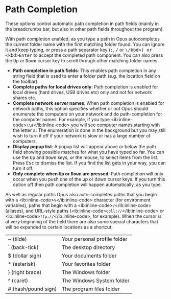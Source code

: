 # Path Completion

These options control automatic path completion in path fields (mainly in the breadcrumbs bar, but also in other path fields throughout the program).

With path completion enabled, as you type a path in Opus autocompletes the current folder name with the first matching folder found. You can ignore it and keep typing, or press a path separator key (<kbd>:</kbd>, <kbd>/</kbd> or <kbd>\\/kbd\>) or \<kbd\>Enter</kbd> to accept the completed path component. You can also press the <kbd>Up</kbd> or <kbd>Down</kbd> cursor key to scroll through other matching folder names.

  

- **Path completion in path fields**: This enables path completion in any string field that is used to enter a folder path (e.g. the location field on the toolbar).
- **Complete paths for local drives only**: Path completion is enabled for local drives (hard drives, USB drives etc) only and not for network shares etc.
- **Complete network server names**: When path completion is enabled for network paths, this option specifies whether or not Opus should enumerate the computers on your network and do path-completion for the computer names. For example, if you type \<ib:inline-code\>`\\a`\</ib:inline-code\> you will see computer names starting with the letter a. The enumeration is done in the background but you may still wish to turn it off if your network is slow or has a large number of computers.
- **Display popup list**: A popup list will appear above or below the path field showing possible matches for what you have typed so far. You can use the <kbd>Up</kbd> and <kbd>Down</kbd> keys, or the mouse, to select items from the list. Press <kbd>Esc</kbd> to dismiss the list. If you find the list gets in your way, you can turn it off.
- **Only complete when <kbd>Up</kbd> or <kbd>Down</kbd> are pressed**: Path completion will only occur when you push one of the up or down cursor keys. If you turn this option off then path completion will happen automatically, as you type.

  
As well as regular paths Opus also auto-completes paths that you begin with a \<ib:inline-code\>`%`\</ib:inline-code\> character (for environment variables), paths that begin with a \<ib:inline-code\>`/`\</ib:inline-code\> (aliases), and URL-style paths (\<ib:inline-code\>`coll://`\</ib:inline-code\> or \<ib:inline-code\>`ftp://`\</ib:inline-code\>, for example). When the cursor is at very beginning of the field there are also some special characters that will be expanded to certain locations as a shortcut:

|                      |                              |
|----------------------|------------------------------|
| ~ (tilde)            | Your personal profile folder |
| \` (back-tick)       | The desktop directory        |
| \$ (dollar sign)     | Your documents folder        |
| \* (asterisk)        | Your favorites folder        |
| } (right brace)      | The Windows folder           |
| ^ (caret)            | The Windows System folder    |
| \# (hash/pound sign) | The program files folder     |
